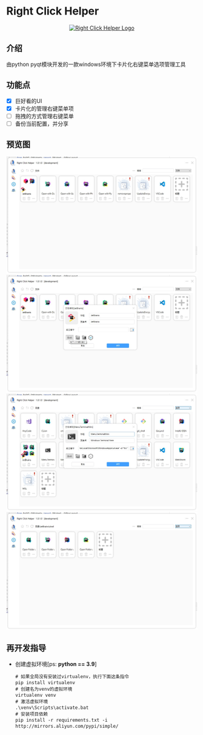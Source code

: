 # Right Click Helper
<p align="center">
  <a href="" target="_blank" rel="noopener noreferrer">
    <img width="100"
        src="./src/resource/image/icon/right-click-helper.ico"
        alt="Right Click Helper Logo">
  </a>
</p>

## 介绍
由python pyqt模块开发的一款windows环境下卡片化右键菜单选项管理工具

## 功能点
* [x] 巨好看的UI
* [x] 卡片化的管理右键菜单项
* [ ] 拖拽的方式管理右键菜单
* [ ] 备份当前配置，并分享

## 预览图

![](./markdownRc/0.jpg)
![](./markdownRc/1.jpg)
![](./markdownRc/2.jpg)
![](./markdownRc/3.jpg)

## 再开发指导
* 创建虚拟环境[ps: **python == 3.9**]
  ```shell script
  # 如果全局没有安装过virtualenv，执行下面这条指令
  pip install virtualenv
  # 创建名为venv的虚拟环境
  virtualenv venv
  # 激活虚拟环境
  .\venv\Scripts\activate.bat
  # 安装项目依赖
  pip install -r requirements.txt -i http://mirrors.aliyun.com/pypi/simple/
  ```
